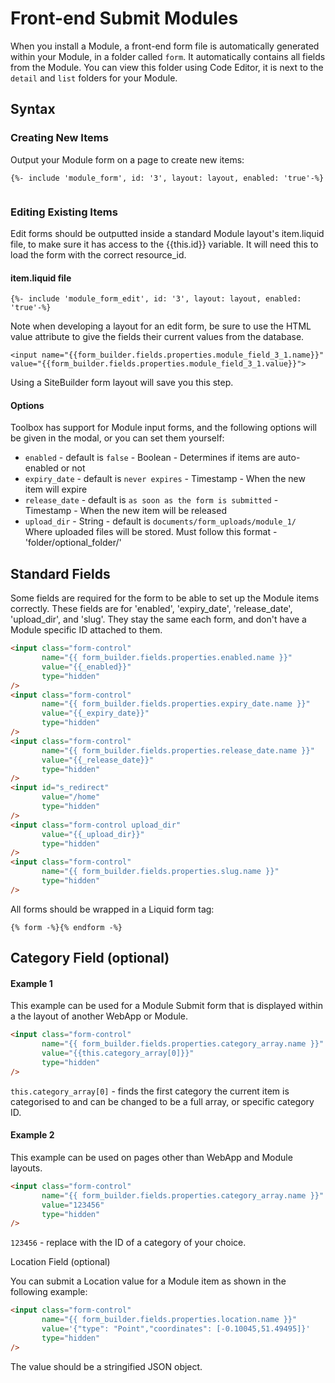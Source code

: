 # Front-end Submit Modules

When you install a Module, a front-end form file is automatically generated within your Module, in a folder called `form`. It automatically contains all fields from the Module. You can view this folder using Code Editor, it is next to the `detail` and `list` folders for your Module.

## Syntax

### Creating New Items

Output your Module form on a page to create new items:

```
{%- include 'module_form', id: '3', layout: layout, enabled: 'true'-%}


```

### Editing Existing Items

Edit forms should be outputted inside a standard Module layout's item.liquid file, to make sure it has access to the \{{this.id\}} variable. It will need this to load the form with the correct resource\_id.

#### item.liquid file

```
{%- include 'module_form_edit', id: '3', layout: layout, enabled: 'true'-%}

```

Note when developing a layout for an edit form, be sure to use the HTML value attribute to give the fields their current values from the database.

```liquid
<input name="{{form_builder.fields.properties.module_field_3_1.name}}" value="{{form_builder.fields.properties.module_field_3_1.value}}">

```

Using a SiteBuilder form layout will save you this step.

#### Options

Toolbox has support for Module input forms, and the following options will be given in the modal, or you can set them yourself:

* `enabled` - default is `false` - Boolean - Determines if items are auto-enabled or not
* `expiry_date` - default is `never expires` - Timestamp - When the new item will expire
* `release_date` - default is `as soon as the form is submitted` - Timestamp - When the new item will be released
* `upload_dir` - String - default is `documents/form_uploads/module_1/` Where uploaded files will be stored. Must follow this format - 'folder/optional\_folder/'

## Standard Fields

Some fields are required for the form to be able to set up the Module items correctly. These fields are for 'enabled', 'expiry\_date', 'release\_date', 'upload\_dir', and 'slug'. They stay the same each form, and don't have a Module specific ID attached to them.

```html
<input class="form-control" 
       name="{{ form_builder.fields.properties.enabled.name }}" 
       value="{{_enabled}}" 
       type="hidden"
/>
<input class="form-control" 
       name="{{ form_builder.fields.properties.expiry_date.name }}" 
       value="{{_expiry_date}}" 
       type="hidden"
/>
<input class="form-control" 
       name="{{ form_builder.fields.properties.release_date.name }}" 
       value="{{_release_date}}" 
       type="hidden"
/>
<input id="s_redirect" 
       value="/home" 
       type="hidden"
/>
<input class="form-control upload_dir" 
       value="{{_upload_dir}}" 
       type="hidden"
/>
<input class="form-control" 
       name="{{ form_builder.fields.properties.slug.name }}" 
       type="hidden"
/>

```

All forms should be wrapped in a Liquid form tag:

```liquid
{% form -%}{% endform -%}
```

## Category Field (optional)

#### Example 1

This example can be used for a Module Submit form that is displayed within a the layout of another WebApp or Module.

```html
<input class="form-control" 
       name="{{ form_builder.fields.properties.category_array.name }}" 
       value="{{this.category_array[0]}}" 
       type="hidden"
/>
```

`this.category_array[0]` - finds the first category the current item is categorised to and can be changed to be a full array, or specific category ID.

#### Example 2

This example can be used on pages other than WebApp and Module layouts.

```html
<input class="form-control" 
       name="{{ form_builder.fields.properties.category_array.name }}" 
       value="123456" 
       type="hidden"
/>
```

`123456` - replace with the ID of a category of your choice.

Location Field (optional)

You can submit a Location value for a Module item as shown in the following example:

```html
<input class="form-control" 
       name="{{ form_builder.fields.properties.location.name }}" 
       value='{"type": "Point","coordinates": [-0.10045,51.49495]}' 
       type="hidden"
/>
```

The value should be a stringified JSON object.
